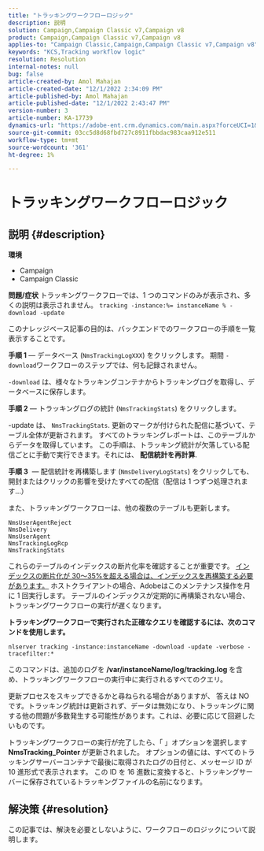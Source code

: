```yaml
---
title: "トラッキングワークフローロジック"
description: 説明
solution: Campaign,Campaign Classic v7,Campaign v8
product: Campaign,Campaign Classic v7,Campaign v8
applies-to: "Campaign Classic,Campaign,Campaign Classic v7,Campaign v8"
keywords: "KCS,Tracking workflow logic"
resolution: Resolution
internal-notes: null
bug: false
article-created-by: Amol Mahajan
article-created-date: "12/1/2022 2:34:09 PM"
article-published-by: Amol Mahajan
article-published-date: "12/1/2022 2:43:47 PM"
version-number: 3
article-number: KA-17739
dynamics-url: "https://adobe-ent.crm.dynamics.com/main.aspx?forceUCI=1&pagetype=entityrecord&etn=knowledgearticle&id=aed13c35-8571-ed11-9561-6045bd006793"
source-git-commit: 03cc5d8d68fbd727c8911fbbdac983caa912e511
workflow-type: tm+mt
source-wordcount: '361'
ht-degree: 1%

---
```


# トラッキングワークフローロジック

## 説明 {#description}

<b>環境</b>
- Campaign
- Campaign Classic



<b>問題/症状</b>
トラッキングワークフローでは、1 つのコマンドのみが表示され、多くの説明は表示されません。 `tracking -instance:%= instanceName % -download -update`



このナレッジベース記事の目的は、バックエンドでのワークフローの手順を一覧表示することです。

<b>手順 1</b>  — データベース (`NmsTrackingLogXXX`) をクリックします。 期間 `-download`ワークフローのステップでは、何も記録されません。

`-download` は、様々なトラッキングコンテナからトラッキングログを取得し、データベースに保存します。

<b>手順 2</b>  — トラッキングログの統計 (`NmsTrackingStats`) をクリックします。

-update は、 `NmsTrackingStats`. 更新のマークが付けられた配信に基づいて、テーブル全体が更新されます。 すべてのトラッキングレポートは、このテーブルからデータを取得しています。 この手順は、トラッキング統計が欠落している配信ごとに手動で実行できます。それには、 <b>配信統計を再計算</b>.

<b>手順 3</b>  — 配信統計を再構築します (`NmsDeliveryLogStats`) をクリックしても、開封またはクリックの影響を受けたすべての配信（配信は 1 つずつ処理されます…）

また、トラッキングワークフローは、他の複数のテーブルも更新します。




```
NmsUserAgentReject 
NmsDelivery 
NmsUserAgent 
NmsTrackingLogRcp 
NmsTrackingStats
```


これらのテーブルのインデックスの断片化率を確認することが重要です。 <u>インデックスの断片化が 30～35%を超える場合は、インデックスを再構築する必要があります。</u> ホストクライアントの場合、Adobeはこのメンテナンス操作を月に 1 回実行します。 テーブルのインデックスが定期的に再構築されない場合、トラッキングワークフローの実行が遅くなります。

<b>トラッキングワークフローで実行された正確なクエリを確認するには、次のコマンドを使用します。</b>

`nlserver tracking -instance:instanceName -download -update -verbose -tracefilter:*`

このコマンドは、追加のログを <b>/var/instanceName/log/tracking.log </b>を含め、トラッキングワークフローの実行中に実行されるすべてのクエリ。

更新プロセスをスキップできるかと尋ねられる場合がありますが、 答えは NO です。トラッキング統計は更新されず、データは無効になり、トラッキングに関する他の問題が多数発生する可能性があります。これは、必要に応じて回避したいものです。

トラッキングワークフローの実行が完了したら、「 」オプションを選択します <b>NmsTracking_Pointer </b>が更新されました。 オプションの値には、すべてのトラッキングサーバーコンテナで最後に取得されたログの日付と、メッセージ ID が 10 進形式で表示されます。 この ID を 16 進数に変換すると、トラッキングサーバーに保存されているトラッキングファイルの名前になります。


## 解決策 {#resolution}


この記事では、解決を必要としないように、ワークフローのロジックについて説明します。
